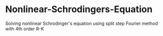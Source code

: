 # Nonlinear-Schrodingers-Equation
Solving nonlinear Schrodinger's equation using split step Fourier method with 4th order R-K
